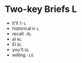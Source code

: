 # Two-key Briefs L

* it'll `T-L`
* historical `H-L`
* recall `-RL`
* al `AL`
* El `EL`
* you'll `UL`
* willing `-LG`

